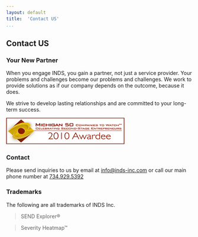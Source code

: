 ```yaml
---
layout: default  
title:  'Contact US'
...
```


Contact US
----------

### Your New Partner

When you engage INDS, you gain a partner, not just a service provider.
Your problems and challenges become our problems and challenges. We work
to provide solutions as if our company depends on the outcome, because
it does.

We strive to develop lasting relationships and are committed to your
long-term success.

![mIco50](/assets/images/mIco50.png)

### Contact

Please send inquiries to us by email at <info@inds-inc.com> or call our
main phone number at [734.929.5392](tel:17349295392)

### Trademarks

The following are all trademarks of INDS Inc.

> SEND Explorer®

> Severity Heatmap™
>